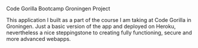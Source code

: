 Code Gorilla Bootcamp Groningen Project

This application I built as a part of the course I am taking at Code Gorilla in Groningen. Just a basic version of the app and deployed on Heroku, nevertheless a nice steppingstone to creating fully functioning, secure and more advanced webapps.
